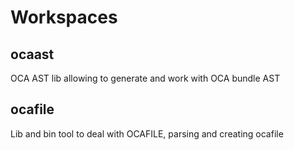 # Workspaces

## ocaast

OCA AST lib allowing to generate and work with OCA bundle AST

## ocafile

Lib and bin tool to deal with OCAFILE, parsing and creating ocafile
